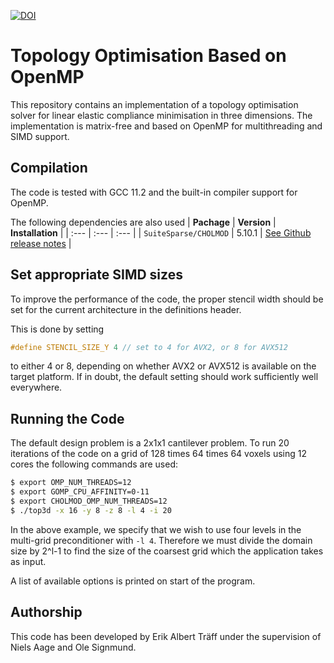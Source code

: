 [![DOI](https://zenodo.org/badge/DOI/10.5281/zenodo.7791822.svg)](https://doi.org/10.5281/zenodo.7791822)
# Topology Optimisation Based on OpenMP
This repository contains an implementation of a topology optimisation solver for linear elastic compliance minimisation in three dimensions. The implementation is matrix-free and based on OpenMP for multithreading and SIMD support.

## Compilation
The code is tested with GCC 11.2 and the built-in compiler support for OpenMP. 

The following dependencies are also used
| **Pachage**           | **Version** | **Installation** |
| :---                  | :---        | :---           |
| `SuiteSparse/CHOLMOD` | 5.10.1       | [See Github release notes](https://github.com/DrTimothyAldenDavis/SuiteSparse/) |

## Set appropriate SIMD sizes
To improve the performance of the code, the proper stencil width should be set for the current architecture in the definitions header. 

This is done by setting
```c
#define STENCIL_SIZE_Y 4 // set to 4 for AVX2, or 8 for AVX512
```
to either 4 or 8, depending on whether AVX2 or AVX512 is available on the target platform. If in doubt, the default setting should work sufficiently well everywhere.

## Running the Code
The default design problem is a 2x1x1 cantilever problem. To run 20 iterations of the code on a grid of 128 times 64 times 64 voxels using 12 cores the following commands are used:
```bash
$ export OMP_NUM_THREADS=12
$ export GOMP_CPU_AFFINITY=0-11
$ export CHOLMOD_OMP_NUM_THREADS=12
$ ./top3d -x 16 -y 8 -z 8 -l 4 -i 20
```
In the above example, we specify that we wish to use four levels in the multi-grid preconditioner with `-l 4`. Therefore we must divide the domain size by 2^l-1 to find the size of the coarsest grid which the application takes as input. 

A list of available options is printed on start of the program.

## Authorship
This code has been developed by Erik Albert Träff under the supervision of Niels Aage and Ole Signmund.
